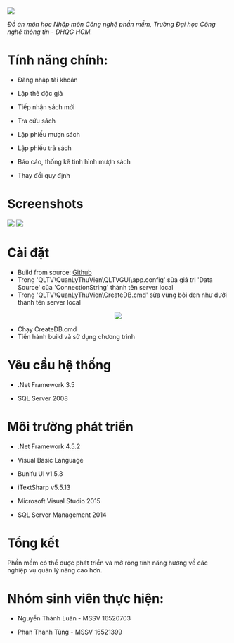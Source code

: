 ﻿<img src="https://i.imgur.com/bcHFVBJ.png">



*Đồ án môn học Nhập môn Công nghệ phần mềm, Trường Đại học Công nghệ thông tin - DHQG HCM.*



# Tính năng chính:

- Đăng nhập tài khoản 

- Lập thẻ độc giả

- Tiếp nhận sách mới

- Tra cứu sách

- Lập phiếu mượn sách

- Lập phiếu trả sách

- Báo cáo, thống kê tình hình mượn sách

- Thay đổi quy định



# Screenshots

<img src="https://i.imgur.com/oQzoH2h.png">

<img src="https://i.imgur.com/Evoi0YK.png">



# Cài đặt

- Build from source: [Github](https://github.com/tungphan311/QLTV.git) 
- Trong 'QLTV\QuanLyThuVien\QLTVGUI\app.config' sửa giá trị 'Data Source' của 'ConnectionString' thành tên server local
- Trong 'QLTV\QuanLyThuVien\CreateDB.cmd' sửa vùng bôi đen như dưới thành tên server local
<p align="center"><img src="https://i.imgur.com/ocjkEoR.png"></p>

- Chạy CreateDB.cmd
- Tiến hành build và sử dụng chương trình


# Yêu cầu hệ thống

- .Net Framework 3.5

- SQL Server 2008



# Môi trường phát triển

- .Net Framework 4.5.2

- Visual Basic Language

- Bunifu UI v1.5.3

- iTextSharp v5.5.13

- Microsoft Visual Studio 2015

- SQL Server Management 2014



# Tổng kết


Phần mềm có thể được phát triển và mở rộng tính năng hướng về các nghiệp vụ quản lý nâng cao hơn.



# Nhóm sinh viên thực hiện:

- Nguyễn Thành Luân - MSSV 16520703

- Phan Thanh Tùng   - MSSV 16521399 
